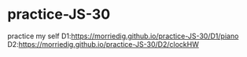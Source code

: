 # practice-JS-30
practice my self
D1:https://morriedig.github.io/practice-JS-30/D1/piano
D2:https://morriedig.github.io/practice-JS-30/D2/clockHW
